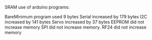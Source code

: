 
SRAM use of arduino programs:

BareMinimum program used 9 bytes
Serial increased by 179 bytes
I2C increased by 141 bytes
Servo increased by 37 bytes
EEPROM did not increase memory
SPI did not increase memory.
RF24 did not increase memory
